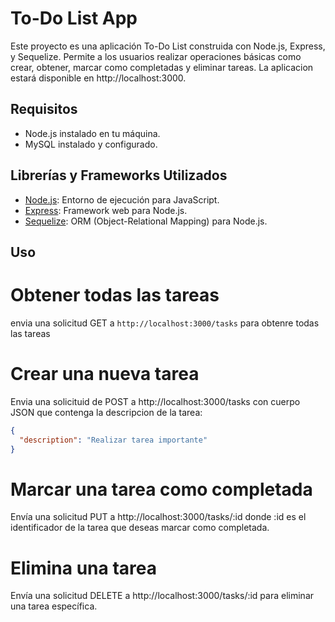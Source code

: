 # To-Do List App

Este proyecto es una aplicación To-Do List construida con Node.js, Express, y Sequelize. Permite a los usuarios realizar operaciones básicas como crear, obtener, marcar como completadas y eliminar tareas.
La aplicacion estará disponible en http://localhost:3000.

## Requisitos

- Node.js instalado en tu máquina.
- MySQL instalado y configurado.

## Librerías y Frameworks Utilizados

- [Node.js](https://nodejs.org/): Entorno de ejecución para JavaScript.
- [Express](https://expressjs.com/): Framework web para Node.js.
- [Sequelize](https://sequelize.org/): ORM (Object-Relational Mapping) para Node.js.

## Uso
# Obtener todas las tareas
envia una solicitud GET a `http://localhost:3000/tasks` para obtenre todas las tareas
# Crear una nueva tarea
Envia una solicituid de POST a http://localhost:3000/tasks con cuerpo JSON que contenga la descripcion de la tarea:
```json
{
  "description": "Realizar tarea importante"
}
```
# Marcar una tarea como completada

Envía una solicitud PUT a http://localhost:3000/tasks/:id donde :id es el identificador de la tarea que deseas marcar como completada.

# Elimina una tarea

Envía una solicitud DELETE a http://localhost:3000/tasks/:id para eliminar una tarea específica.